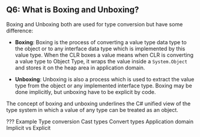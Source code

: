 ## Q6: What is Boxing and Unboxing?

Boxing and Unboxing both are used for type conversion but have some difference:

* **Boxing**: Boxing is the process of converting a value type data type to the object or to any interface data type which is implemented by this value type. When the CLR boxes a value means when CLR is converting a value type to Object Type, it wraps the value inside a `System.Object` and stores it on the heap area in application domain.

* **Unboxing**: Unboxing is also a process which is used to extract the value type from the object or any implemented interface type. Boxing may be done implicitly, but unboxing have to be explicit by code.

The concept of boxing and unboxing underlines the C# unified view of the type system in which a value of any type can be treated as an object.

???
Example
Type conversion
Cast types
Convert types
Application domain
Implicit vs Explicit